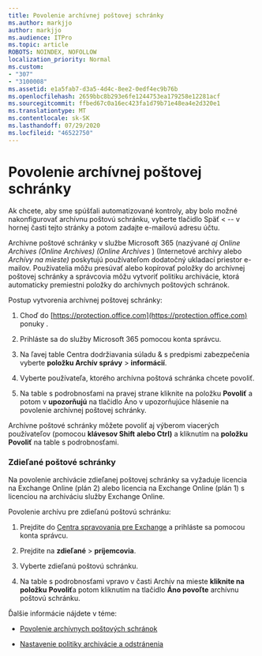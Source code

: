 ```yaml
---
title: Povolenie archívnej poštovej schránky
ms.author: markjjo
author: markjjo
ms.audience: ITPro
ms.topic: article
ROBOTS: NOINDEX, NOFOLLOW
localization_priority: Normal
ms.custom:
- "307"
- "3100008"
ms.assetid: e1a5fab7-d3a5-4d4c-8ee2-0edf4ec9b76b
ms.openlocfilehash: 2659bbc8b293e6fe1244753ea179258e12281acf
ms.sourcegitcommit: ffbed67c0a16ec423fa1d79b71e48ea4e2d320e1
ms.translationtype: MT
ms.contentlocale: sk-SK
ms.lasthandoff: 07/29/2020
ms.locfileid: "46522750"
---
```

# <a name="enable-an-archive-mailbox"></a>Povolenie archívnej poštovej schránky

Ak chcete, aby sme spúšťali automatizované kontroly, aby bolo možné nakonfigurovať archívnu poštovú schránku, vyberte tlačidlo Späť < -- v hornej časti tejto stránky a potom zadajte e-mailovú adresu účtu.

Archívne poštové schránky v službe Microsoft 365 (nazývané *aj Online Archives (Online Archives) (Online Archives* ) (Internetové archívy alebo *Archívy na mieste)* poskytujú používateľom dodatočný ukladací priestor e-mailov. Používatelia môžu presúvať alebo kopírovať položky do archívnej poštovej schránky a správcovia môžu vytvoriť politiku archivácie, ktorá automaticky premiestni položky do archívnych poštových schránok.
  
Postup vytvorenia archívnej poštovej schránky:
  
1. Choď do [https://protection.office.com](https://protection.office.com) ponuky .

2. Prihláste sa do služby Microsoft 365 pomocou konta správcu.

3. Na ľavej table Centra dodržiavania súladu &amp; s predpismi zabezpečenia vyberte **položku Archív správy** \> **informácií**.

4. Vyberte používateľa, ktorého archívna poštová schránka chcete povoliť.

5. Na table s podrobnosťami na pravej strane kliknite na položku **Povoliť** a potom v **upozorňujú** na tlačidlo Áno v upozorňujúce hlásenie na povolenie archívnej poštovej schránky.

Archívne poštové schránky môžete povoliť aj výberom viacerých používateľov (pomocou **klávesov Shift** **alebo Ctrl)** a kliknutím na **položku Povoliť** na table s podrobnosťami.
  
### <a name="shared-mailboxes"></a>Zdieľané poštové schránky

Na povolenie archivácie zdieľanej poštovej schránky sa vyžaduje licencia na Exchange Online (plán 2) alebo licencia na Exchange Online (plán 1) s licenciou na archiváciu služby Exchange Online.  

Povolenie archívu pre zdieľanú poštovú schránku:

1. Prejdite do [Centra spravovania pre Exchange](https://outlook.office365.com/ecp) a prihláste sa pomocou konta správcu.

2. Prejdite na **zdieľané**  >  **príjemcovia**.

3. Vyberte zdieľanú poštovú schránku.

4. Na table s podrobnosťami vpravo v časti Archív na mieste **kliknite na položku** **Povoliť**a potom kliknutím na tlačidlo **Áno povoľte** archívnu poštovú schránku.

Ďalšie informácie nájdete v téme:
  
- [Povolenie archívnych poštových schránok](https://docs.microsoft.com/microsoft-365/compliance/enable-archive-mailboxes)

- [Nastavenie politiky archivácie a odstránenia](https://docs.microsoft.com//office365/securitycompliance/set-up-an-archive-and-deletion-policy-for-mailboxes)
